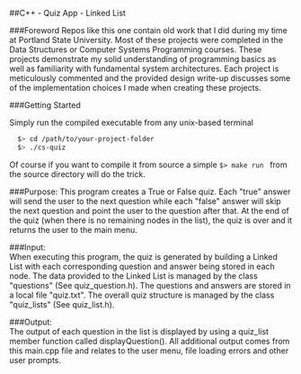 ##C++ - Quiz App - Linked List

###Foreword
Repos like this one contain old work that I did during my time at Portland State University. Most of these projects were completed in the Data Structures or Computer Systems Programming courses. These projects demonstrate my solid understanding of programming basics as well as familiarity with fundamental system architectures. Each project is meticulously commented and the provided design write-up discusses some of the implementation choices I made when creating these projects.

###Getting Started

Simply run the compiled executable from any unix-based terminal

```bash
  $> cd /path/to/your-project-folder
  $> ./cs-quiz
  ```
Of course if you want to compile it from source a simple ```$> make run ``` from the source directory will do the trick.

###Purpose:
This program creates a True or False quiz. Each "true" answer will send the user to the next question while each "false" answer will skip the next question and point the user to the question after that. At the end of the quiz (when there is no remaining nodes in the list), the quiz is over and it returns the user to the main menu.

###Input:   
When executing this program, the quiz is generated by building a Linked List with each corresponding question and answer being stored in each node. The data provided to the Linked List is managed by the class "questions" (See quiz_question.h). The questions and answers are stored in a local file "quiz.txt". The overall quiz structure is managed by the class "quiz_lists" (See quiz_list.h).

###Output:  
The output of each question in the list is displayed by using a quiz_list member function called displayQuestion(). All additional output comes from this main.cpp file and relates to the user menu, file loading errors and other user prompts.
